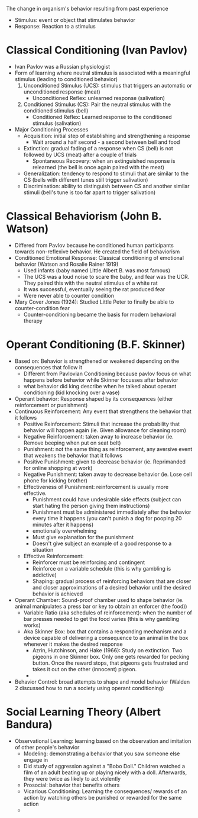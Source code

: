The change in organism's behavior resulting from past experience 
- Stimulus: event or object that stimulates behavior
- Response: Reaction to a stimulus
# Classical Conditioning (Ivan Pavlov)
- Ivan Pavlov was a Russian physiologist
- Form of learning where neutral stimulus is associated with a meaningful stimulus (leading to conditioned behavior)
	1. Unconditioned Stimulus (UCS): stimulus that triggers an automatic or unconditioned response (meat)
		- Unconditioned Reflex: unlearned response (salivation)
	2. Conditioned Stimulus (CS): Pair the neutral stimulus with the conditioned stimulus (bell)
		- Conditioned Reflex: Learned response to the conditioned stimulus (salivation)
- Major Conditioning Processes
	- Acquisition: initial step of establishing and strengthening a response
		- Wait around a half second - a second between bell and food
	- Extinction: gradual fading of a response when CS (bell) is not followed by UCS (meat) after a couple of trials
		- Spontaneous Recovery:  when an extinguished response is relearned (the bell is once again paired with the meat)
	- Generalization: tendency to respond to stimuli that are similar to the CS (bells with different tunes still trigger salivation)
	- Discrimination: ability to distinguish between CS and another similar stimuli (bell's tune is too far apart to trigger salivation)
# Classical Behaviorism (John B. Watson)
- Differed from Pavlov because he conditioned human participants towards non-reflexive behavior. He created the field of behaviorism
- Conditioned Emotional Response: Classical conditioning of emotional behavior (Watson and Rosalie Rainer 1919)
	- Used infants (baby named Little Albert B. was most famous)
	- The UCS was a loud noise to scare the baby, and fear was the UCR. They paired this with the neutral stimulus of a white rat
	- It was successful, eventually seeing the rat produced fear
	- Were never able to counter condition
- Mary Cover Jones (1924): Studied Little Peter to finally be able to counter-condition fear
	- Counter-conditioning became the basis for modern behavioral therapy
# Operant Conditioning (B.F. Skinner)
- Based on: Behavior is strengthened or weakened depending on the consequences that follow it
	- Different from Pavlovian Conditioning because pavlov focus on what happens before behavior while Skinner focusses after behavior
	- what behavior did king describe when he talked about operant conditioning (kid knocking over a vase)
- Operant behavior: Response shaped by its consequences (either reinforcement or punishment) 
- Continuous Reinforcement: Any event that strengthens the behavior that it follows
	- Positive Reinforcement: Stimuli that increase the probability that behavior will happen again (ie. Given allowance for cleaning room)
	- Negative Reinforcement: taken away to increase behavior (ie. Remove beeping when put on seat belt)
	- Punishment: not the same thing as reinforcement, any aversive event that weakens the behavior that it follows
	- Positive Punishment: given to decrease behavior (ie. Reprimanded for online shopping at work)
	- Negative Punishment: taken away to decrease behavior (ie. Lose cell phone for kicking brother)
	- Effectiveness of Punishment: reinforcement is usually more effective.
		- Punishment could have undesirable side effects (subject can start hating the person giving them instructions)
		- Punishment must be administered immediately after the behavior every time it happens (you can't punish a dog for pooping 20 minutes after it happens)
		- emotionally overwhelming
		- Must give explanation for the punishment
		- Doesn't give subject an example of a good response to a situation 
	- Effective Reinforcement: 
		- Reinforcer must be reinforcing and contingent
		- Reinforce on a variable schedule (this is why gambling is addictive)
		- Shaping: gradual process of reinforcing behaviors that are closer and closer approximations of a desired behavior until the desired behavior is achieved
- Operant Chamber: Sound-proof chamber used to shape behavior (ie. animal manipulates a press bar or key to obtain an enforcer (the food))
	- Variable Ratio (aka schedules of reinforcement): when the number of bar presses needed to get the food varies (this is why gambling works)
	- Aka Skinner Box: box that contains a responding mechanism and a device capable of delivering a consequence to an animal in the box whenever it makes the desired response
		- Azrin, Hutchinson, and Hake (1966): Study on extinction. Two pigeons in one Skinner box. Only one gets rewarded for pecking button. Once the reward stops, that pigeons gets frustrated and takes it out on the other (innocent) pigeon.
		- 
- Behavior Control: broad attempts to shape and model behavior (Walden 2 discussed how to run a society using operant conditioning)
# Social Learning Theory (Albert Bandura)
- Observational Learning: learning based on the observation and imitation of other people's behavior 
	- Modeling: demonstrating a behavior that you saw someone else engage in
	- Did study of aggression against a "Bobo Doll." Children watched a film of an adult beating up or playing nicely with a doll. Afterwards, they were twice as likely to act violently
	- Prosocial: behavior that benefits others
	- Vicarious Conditioning: Learning the consequences/ rewards of an action by watching others be punished or rewarded for the same action
	- 